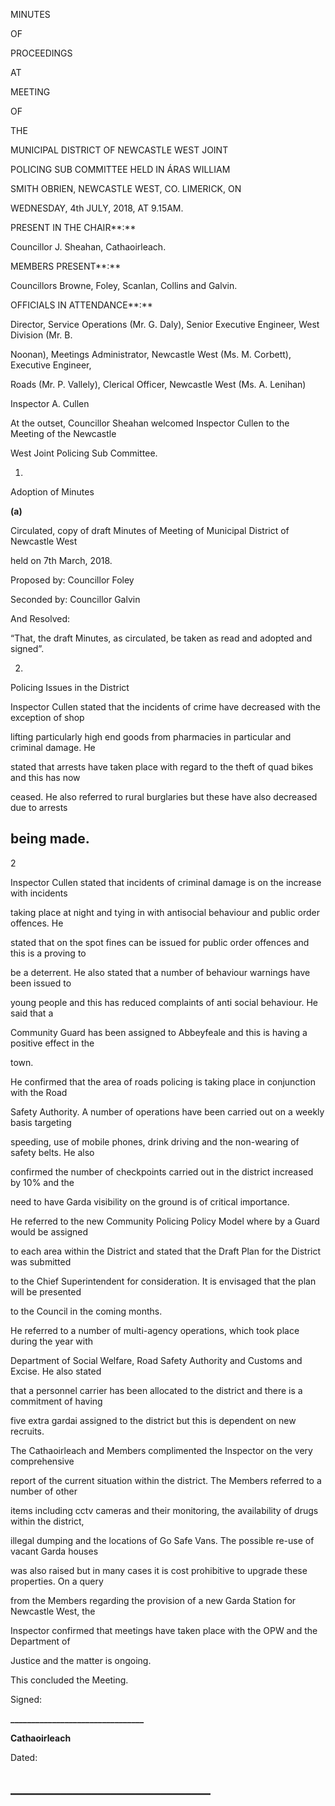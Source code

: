 MINUTES

OF

PROCEEDINGS

AT

MEETING

OF

THE

MUNICIPAL DISTRICT OF NEWCASTLE WEST JOINT

POLICING SUB COMMITTEE HELD IN ÁRAS WILLIAM

SMITH OBRIEN, NEWCASTLE WEST, CO. LIMERICK, ON

WEDNESDAY, 4th JULY, 2018, AT 9.15AM.

PRESENT IN THE CHAIR**:**

Councillor J. Sheahan, Cathaoirleach.

MEMBERS PRESENT**:**

Councillors Browne, Foley, Scanlan, Collins and Galvin.

OFFICIALS IN ATTENDANCE**:**

Director, Service Operations (Mr. G. Daly), Senior Executive Engineer, West Division (Mr. B.

Noonan), Meetings Administrator, Newcastle West (Ms. M. Corbett), Executive Engineer,

Roads (Mr. P. Vallely), Clerical Officer, Newcastle West (Ms. A. Lenihan)

Inspector A. Cullen

At the outset, Councillor Sheahan welcomed Inspector Cullen to the Meeting of the Newcastle

West Joint Policing Sub Committee.

1.

Adoption of Minutes

**(a)**

Circulated, copy of draft Minutes of Meeting of Municipal District of Newcastle West

held on 7th March, 2018.

Proposed by: Councillor Foley

Seconded by: Councillor Galvin

And Resolved:

“That, the draft Minutes, as circulated, be taken as read and adopted and signed”.

2.

Policing Issues in the District

Inspector Cullen stated that the incidents of crime have decreased with the exception of shop

lifting particularly high end goods from pharmacies in particular and criminal damage. He

stated that arrests have taken place with regard to the theft of quad bikes and this has now

ceased. He also referred to rural burglaries but these have also decreased due to arrests

being made.
---
2

Inspector Cullen stated that incidents of criminal damage is on the increase with incidents

taking place at night and tying in with antisocial behaviour and public order offences. He

stated that on the spot fines can be issued for public order offences and this is a proving to

be a deterrent. He also stated that a number of behaviour warnings have been issued to

young people and this has reduced complaints of anti social behaviour. He said that a

Community Guard has been assigned to Abbeyfeale and this is having a positive effect in the

town.

He confirmed that the area of roads policing is taking place in conjunction with the Road

Safety Authority. A number of operations have been carried out on a weekly basis targeting

speeding, use of mobile phones, drink driving and the non-wearing of safety belts. He also

confirmed the number of checkpoints carried out in the district increased by 10% and the

need to have Garda visibility on the ground is of critical importance.

He referred to the new Community Policing Policy Model where by a Guard would be assigned

to each area within the District and stated that the Draft Plan for the District was submitted

to the Chief Superintendent for consideration. It is envisaged that the plan will be presented

to the Council in the coming months.

He referred to a number of multi-agency operations, which took place during the year with

Department of Social Welfare, Road Safety Authority and Customs and Excise. He also stated

that a personnel carrier has been allocated to the district and there is a commitment of having

five extra gardai assigned to the district but this is dependent on new recruits.

The Cathaoirleach and Members complimented the Inspector on the very comprehensive

report of the current situation within the district. The Members referred to a number of other

items including cctv cameras and their monitoring, the availability of drugs within the district,

illegal dumping and the locations of Go Safe Vans. The possible re-use of vacant Garda houses

was also raised but in many cases it is cost prohibitive to upgrade these properties. On a query

from the Members regarding the provision of a new Garda Station for Newcastle West, the

Inspector confirmed that meetings have taken place with the OPW and the Department of

Justice and the matter is ongoing.

This concluded the Meeting.

Signed:

**\_\_\_\_\_\_\_\_\_\_\_\_\_\_\_\_\_\_\_\_\_\_\_\_\_\_\_\_\_\_\_\_**

**Cathaoirleach**

Dated:

**\_\_\_\_\_\_\_\_\_\_\_\_\_\_\_\_\_\_\_\_\_\_\_\_\_\_\_\_\_\_\_\_**
---
